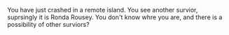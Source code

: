 You have just crashed in a remote island. You see another survior, suprsingly it is Ronda Rousey. You don't know whre you are, and there is a possibility of other surviors?
